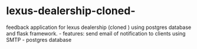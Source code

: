 # lexus-dealership-cloned-
feedback application for lexus dealership (cloned ) using postgres database and flask framework. - features: send email of notification to clients using SMTP - postgres database 
